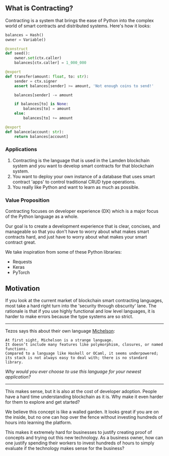 ## What is Contracting?
Contracting is a system that brings the ease of Python into the complex world of smart contracts and distributed systems. Here's how it looks:
```python
balances = Hash()
owner = Variable()

@construct
def seed():
    owner.set(ctx.caller)
    balances[ctx.caller] = 1_000_000

@export
def transfer(amount: float, to: str):
    sender = ctx.signer
    assert balances[sender] >= amount, 'Not enough coins to send!'

    balances[sender] -= amount

    if balances[to] is None:
        balances[to] = amount
    else:
        balances[to] += amount

@export
def balance(account: str):
    return balances[account]

```

### Applications
1. Contracting is the language that is used in the Lamden blockchain system and you want to develop smart contracts for that blockchain system.
2. You want to deploy your own instance of a database that uses smart contract 'apps' to control traditional CRUD type operations.
3. You really like Python and want to learn as much as possible.

### Value Proposition

Contracting focuses on developer experience (DX) which is a major focus of the Python language as a whole.

Our goal is to create a development experience that is clear, concises, and manageable so that you don't have to worry about what makes smart contracts hard, and just have to worry about what makes your smart contract great.

We take inspiration from some of these Python libraries:

* Requests
* Keras
* PyTorch

## Motivation
If you look at the current market of blockchain smart contracting languages, most take a hard right turn into the 'security through obscurity' lane. The rationale is that if you use highly functional and low level languages, it is harder to make errors because the type systems are so strict.

* * *

Tezos says this about their own language [Michelson](https://www.michelson-lang.com/why-michelson.html):

```
At first sight, Michelson is a strange language. 
It doesn’t include many features like polymorphism, closures, or named functions. 
Compared to a language like Haskell or OCaml, it seems underpowered; 
its stack is not always easy to deal with; there is no standard library.
```

*Why would you ever choose to use this language for your newest application?*

* * *

This makes sense, but it is also at the cost of developer adoption. People have a hard time understanding blockchain as it is. Why make it even harder for them to explore and get started?

We believe this concept is like a walled garden. It looks great if you are on the inside, but no one can hop over the fence without investing hundreds of hours into learning the platform.

This makes it extremely hard for businesses to justify creating proof of concepts and trying out this new technology. As a business owner, how can one justify spending their workers to invest hundreds of hours to simply evaluate if the technology makes sense for the business?
